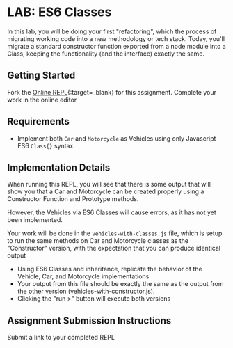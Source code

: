# LAB: ES6 Classes

In this lab, you will be doing your first "refactoring", which the process of migrating working code into a new methodology or tech stack. Today, you'll migrate a standard constructor function exported from a node module into a Class, keeping the functionality (and the interface) exactly the same.

## Getting Started

Fork the [Online REPL](https://repl.it/@codefellows/ES6-Classes){:target=_blank} for this assignment. Complete your work in the online editor

## Requirements

- Implement both `Car` and `Motorcycle` as Vehicles using only Javascript ES6 `Class{}` syntax

## Implementation Details

When running this REPL, you will see that there is some output that will show you that a Car and Motorcycle can be created properly using a Constructor Function and Prototype methods.

However, the Vehicles via ES6 Classes will cause errors, as it has not yet been implemented.

Your work will be done in the `vehicles-with-classes.js` file, which is setup to run the same methods on Car and Motorcycle classes as the "Constructor" version, with the expectation that you can produce identical output

- Using ES6 Classes and inheritance, replicate the behavior of the Vehicle, Car, and Motorcycle implementations
- Your output from this file should be exactly the same as the output from the other version (vehicles-with-constructor.js).
- Clicking the "run >" button will execute both versions

## Assignment Submission Instructions

Submit a link to your completed REPL
